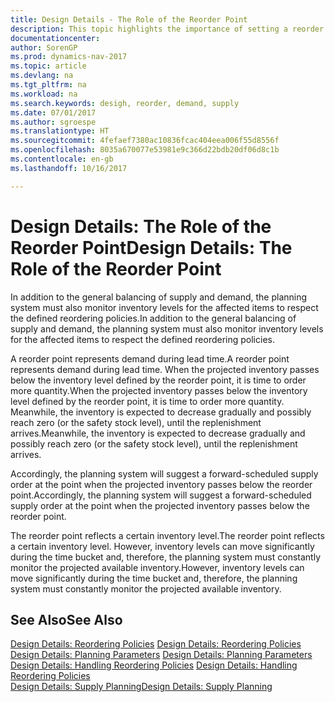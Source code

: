 ```yaml
---
title: Design Details - The Role of the Reorder Point
description: This topic highlights the importance of setting a reorder point, so that you when to order more inventory.
documentationcenter: 
author: SorenGP
ms.prod: dynamics-nav-2017
ms.topic: article
ms.devlang: na
ms.tgt_pltfrm: na
ms.workload: na
ms.search.keywords: desigh, reorder, demand, supply
ms.date: 07/01/2017
ms.author: sgroespe
ms.translationtype: HT
ms.sourcegitcommit: 4fefaef7380ac10836fcac404eea006f55d8556f
ms.openlocfilehash: 8035a670077e53981e9c366d22bdb20df06d8c1b
ms.contentlocale: en-gb
ms.lasthandoff: 10/16/2017

---
```

# <a name="design-details-the-role-of-the-reorder-point"></a><span data-ttu-id="f8b5b-103">Design Details: The Role of the Reorder Point</span><span class="sxs-lookup"><span data-stu-id="f8b5b-103">Design Details: The Role of the Reorder Point</span></span>
<span data-ttu-id="f8b5b-104">In addition to the general balancing of supply and demand, the planning system must also monitor inventory levels for the affected items to respect the defined reordering policies.</span><span class="sxs-lookup"><span data-stu-id="f8b5b-104">In addition to the general balancing of supply and demand, the planning system must also monitor inventory levels for the affected items to respect the defined reordering policies.</span></span>  
  
<span data-ttu-id="f8b5b-105">A reorder point represents demand during lead time.</span><span class="sxs-lookup"><span data-stu-id="f8b5b-105">A reorder point represents demand during lead time.</span></span> <span data-ttu-id="f8b5b-106">When the projected inventory passes below the inventory level defined by the reorder point, it is time to order more quantity.</span><span class="sxs-lookup"><span data-stu-id="f8b5b-106">When the projected inventory passes below the inventory level defined by the reorder point, it is time to order more quantity.</span></span> <span data-ttu-id="f8b5b-107">Meanwhile, the inventory is expected to decrease gradually and possibly reach zero (or the safety stock level), until the replenishment arrives.</span><span class="sxs-lookup"><span data-stu-id="f8b5b-107">Meanwhile, the inventory is expected to decrease gradually and possibly reach zero (or the safety stock level), until the replenishment arrives.</span></span>  
  
<span data-ttu-id="f8b5b-108">Accordingly, the planning system will suggest a forward-scheduled supply order at the point when the projected inventory passes below the reorder point.</span><span class="sxs-lookup"><span data-stu-id="f8b5b-108">Accordingly, the planning system will suggest a forward-scheduled supply order at the point when the projected inventory passes below the reorder point.</span></span>  
  
<span data-ttu-id="f8b5b-109">The reorder point reflects a certain inventory level.</span><span class="sxs-lookup"><span data-stu-id="f8b5b-109">The reorder point reflects a certain inventory level.</span></span> <span data-ttu-id="f8b5b-110">However, inventory levels can move significantly during the time bucket and, therefore, the planning system must constantly monitor the projected available inventory.</span><span class="sxs-lookup"><span data-stu-id="f8b5b-110">However, inventory levels can move significantly during the time bucket and, therefore, the planning system must constantly monitor the projected available inventory.</span></span>  
  
## <a name="see-also"></a><span data-ttu-id="f8b5b-111">See Also</span><span class="sxs-lookup"><span data-stu-id="f8b5b-111">See Also</span></span>  
<span data-ttu-id="f8b5b-112">[Design Details: Reordering Policies](design-details-reordering-policies.md) </span><span class="sxs-lookup"><span data-stu-id="f8b5b-112">[Design Details: Reordering Policies](design-details-reordering-policies.md) </span></span>  
<span data-ttu-id="f8b5b-113">[Design Details: Planning Parameters](design-details-planning-parameters.md) </span><span class="sxs-lookup"><span data-stu-id="f8b5b-113">[Design Details: Planning Parameters](design-details-planning-parameters.md) </span></span>  
<span data-ttu-id="f8b5b-114">[Design Details: Handling Reordering Policies](design-details-handling-reordering-policies.md) </span><span class="sxs-lookup"><span data-stu-id="f8b5b-114">[Design Details: Handling Reordering Policies](design-details-handling-reordering-policies.md) </span></span>  
[<span data-ttu-id="f8b5b-115">Design Details: Supply Planning</span><span class="sxs-lookup"><span data-stu-id="f8b5b-115">Design Details: Supply Planning</span></span>](design-details-supply-planning.md)
